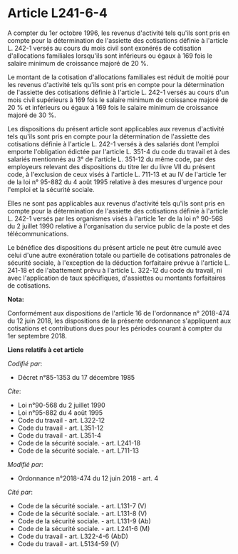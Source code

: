 # Article L241-6-4

A compter du 1er octobre 1996, les revenus d'activité tels qu'ils sont pris en compte pour la détermination de l'assiette des
cotisations définie à l'article L. 242-1 versés au cours du mois civil sont exonérés de cotisation d'allocations familiales
lorsqu'ils sont inférieurs ou égaux à 169 fois le salaire minimum de croissance majoré de 20 %.

Le montant de la cotisation d'allocations familiales est réduit de moitié pour les revenus d'activité tels qu'ils sont pris
en compte pour la détermination de l'assiette des cotisations définie à l'article L. 242-1 versés au cours d'un mois civil
supérieurs à 169 fois le salaire minimum de croissance majoré de 20 % et inférieurs ou égaux à 169 fois le salaire minimum de
croissance majoré de 30 %.

Les dispositions du présent article sont applicables aux revenus d'activité tels qu'ils sont pris en compte pour la
détermination de l'assiette des cotisations définie à l'article L. 242-1 versés à des salariés dont l'emploi emporte
l'obligation édictée par l'article L. 351-4 du code du travail et à des salariés mentionnés au 3° de l'article L. 351-12 du
même code, par des employeurs relevant des dispositions du titre Ier du livre VII du présent code, à l'exclusion de ceux
visés à l'article L. 711-13 et au IV de l'article 1er de la loi n° 95-882 du 4 août 1995 relative à des mesures d'urgence
pour l'emploi et la sécurité sociale.

Elles ne sont pas applicables aux revenus d'activité tels qu'ils sont pris en compte pour la détermination de l'assiette des
cotisations définie à l'article L. 242-1 versés par les organismes visés à l'article 1er de la loi n° 90-568 du 2 juillet
1990 relative à l'organisation du service public de la poste et des télécommunications.

Le bénéfice des dispositions du présent article ne peut être cumulé avec celui d'une autre exonération totale ou partielle de
cotisations patronales de sécurité sociale, à l'exception de la déduction forfaitaire prévue à l'article L. 241-18 et de
l'abattement prévu à l'article L. 322-12 du code du travail, ni avec l'application de taux spécifiques, d'assiettes ou
montants forfaitaires de cotisations.

**Nota:**

Conformément aux dispositions de l'article 16 de l'ordonnance n° 2018-474 du 12 juin 2018, les dispositions de la présente
ordonnance s'appliquent aux cotisations et contributions dues pour les périodes courant à compter du 1er septembre 2018.

**Liens relatifs à cet article**

_Codifié par_:

  - Décret n°85-1353 du 17 décembre 1985

_Cite_:

  - Loi n°90-568 du 2 juillet 1990
  - Loi n°95-882 du 4 août 1995
  - Code du travail - art. L322-12
  - Code du travail - art. L351-12
  - Code du travail - art. L351-4
  - Code de la sécurité sociale. - art. L241-18
  - Code de la sécurité sociale. - art. L711-13

_Modifié par_:

  - Ordonnance n°2018-474 du 12 juin 2018 - art. 4

_Cité par_:

  - Code de la sécurité sociale. - art. L131-7 (V)
  - Code de la sécurité sociale. - art. L131-8 (V)
  - Code de la sécurité sociale. - art. L131-9 (Ab)
  - Code de la sécurité sociale. - art. L241-6 (M)
  - Code du travail - art. L322-4-6 (AbD)
  - Code du travail - art. L5134-59 (V)
